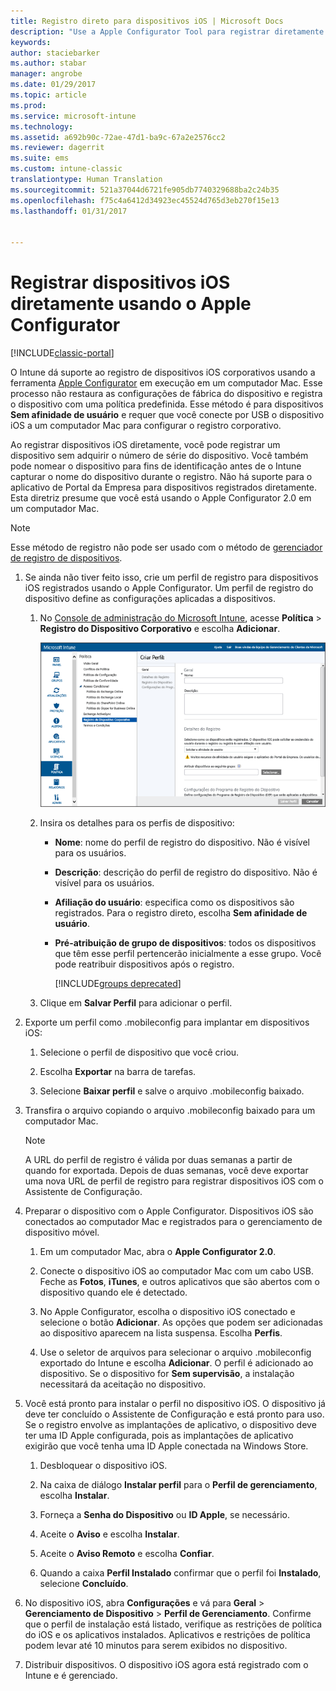 ```yaml
---
title: Registro direto para dispositivos iOS | Microsoft Docs
description: "Use a Apple Configurator Tool para registrar diretamente dispositivos iOS corporativos com uma política predefinida conectando-os por USB a um computador Mac."
keywords: 
author: staciebarker
ms.author: stabar
manager: angrobe
ms.date: 01/29/2017
ms.topic: article
ms.prod: 
ms.service: microsoft-intune
ms.technology: 
ms.assetid: a692b90c-72ae-47d1-ba9c-67a2e2576cc2
ms.reviewer: dagerrit
ms.suite: ems
ms.custom: intune-classic
translationtype: Human Translation
ms.sourcegitcommit: 521a37044d6721fe905db7740329688ba2c24b35
ms.openlocfilehash: f75c4a6412d34923ec45524d765d3eb270f15e13
ms.lasthandoff: 01/31/2017


---
```


# <a name="directly-enroll-ios-devices-by-using-apple-configurator"></a>Registrar dispositivos iOS diretamente usando o Apple Configurator

[!INCLUDE[classic-portal](../includes/classic-portal.md)]

O Intune dá suporte ao registro de dispositivos iOS corporativos usando a ferramenta [Apple Configurator](http://go.microsoft.com/fwlink/?LinkId=518017) em execução em um computador Mac. Esse processo não restaura as configurações de fábrica do dispositivo e registra o dispositivo com uma política predefinida. Esse método é para dispositivos **Sem afinidade de usuário** e requer que você conecte por USB o dispositivo iOS a um computador Mac para configurar o registro corporativo.

Ao registrar dispositivos iOS diretamente, você pode registrar um dispositivo sem adquirir o número de série do dispositivo. Você também pode nomear o dispositivo para fins de identificação antes de o Intune capturar o nome do dispositivo durante o registro. Não há suporte para o aplicativo de Portal da Empresa para dispositivos registrados diretamente. Esta diretriz presume que você está usando o Apple Configurator 2.0 em um computador Mac.

>[!NOTE]
>Esse método de registro não pode ser usado com o método de [gerenciador de registro de dispositivos](enroll-corporate-owned-devices-with-the-device-enrollment-manager-in-microsoft-intune.md).

1.  Se ainda não tiver feito isso, crie um perfil de registro para dispositivos iOS registrados usando o Apple Configurator. Um perfil de registro do dispositivo define as configurações aplicadas a dispositivos.

    1.  No [Console de administração do Microsoft Intune](http://manage.microsoft.com), acesse **Política** &gt; **Registro do Dispositivo Corporativo** e escolha **Adicionar**.

        ![Criar página de perfil de registro do dispositivo](../media/pol-sa-corp-enroll.png)

    2.  Insira os detalhes para os perfis de dispositivo:

        -   **Nome**: nome do perfil de registro do dispositivo. Não é visível para os usuários.

        -   **Descrição**: descrição do perfil de registro do dispositivo. Não é visível para os usuários.

        -   **Afiliação do usuário**: especifica como os dispositivos são registrados. Para o registro direto, escolha **Sem afinidade de usuário**.

        -   **Pré-atribuição de grupo de dispositivos**: todos os dispositivos que têm esse perfil pertencerão inicialmente a esse grupo. Você pode reatribuir dispositivos após o registro.

            [!INCLUDE[groups deprecated](../includes/group-deprecation.md)]

    3.  Clique em **Salvar Perfil** para adicionar o perfil.

5.  Exporte um perfil como .mobileconfig para implantar em dispositivos iOS:

    1.   Selecione o perfil de dispositivo que você criou.

    2.   Escolha **Exportar** na barra de tarefas.

    3.   Selecione **Baixar perfil** e salve o arquivo .mobileconfig baixado.

6.  Transfira o arquivo copiando o arquivo .mobileconfig baixado para um computador Mac.
    > [!NOTE]
    > A URL do perfil de registro é válida por duas semanas a partir de quando for exportada. Depois de duas semanas, você deve exportar uma nova URL de perfil de registro para registrar dispositivos iOS com o Assistente de Configuração.

7.  Preparar o dispositivo com o Apple Configurator. Dispositivos iOS são conectados ao computador Mac e registrados para o gerenciamento de dispositivo móvel.

    1.  Em um computador Mac, abra o **Apple Configurator 2.0**.

    2.  Conecte o dispositivo iOS ao computador Mac com um cabo USB. Feche as **Fotos**, **iTunes**, e outros aplicativos que são abertos com o dispositivo quando ele é detectado.

    3.  No Apple Configurator, escolha o dispositivo iOS conectado e selecione o botão **Adicionar**. As opções que podem ser adicionadas ao dispositivo aparecem na lista suspensa. Escolha **Perfis**.

    4.  Use o seletor de arquivos para selecionar o arquivo .mobileconfig exportado do Intune e escolha **Adicionar**. O perfil é adicionado ao dispositivo.  Se o dispositivo for **Sem supervisão**, a instalação necessitará da aceitação no dispositivo.

8.  Você está pronto para instalar o perfil no dispositivo iOS. O dispositivo já deve ter concluído o Assistente de Configuração e está pronto para uso. Se o registro envolve as implantações de aplicativo, o dispositivo deve ter uma ID Apple configurada, pois as implantações de aplicativo exigirão que você tenha uma ID Apple conectada na Windows Store.

    1.  Desbloquear o dispositivo iOS.

    2.  Na caixa de diálogo **Instalar perfil** para o **Perfil de gerenciamento**, escolha **Instalar**.

    3.  Forneça a **Senha do Dispositivo** ou **ID Apple**, se necessário.

    4.  Aceite o **Aviso** e escolha **Instalar**.

    5.  Aceite o **Aviso Remoto** e escolha **Confiar**.

    6.  Quando a caixa **Perfil Instalado** confirmar que o perfil foi **Instalado**, selecione **Concluído**.

9.  No dispositivo iOS, abra **Configurações** e vá para **Geral** &gt; **Gerenciamento de Dispositivo** &gt; **Perfil de Gerenciamento**. Confirme que o perfil de instalação está listado, verifique as restrições de política do iOS e os aplicativos instalados. Aplicativos e restrições de política podem levar até 10 minutos para serem exibidos no dispositivo.

10.  Distribuir dispositivos. O dispositivo iOS agora está registrado com o Intune e é gerenciado.

